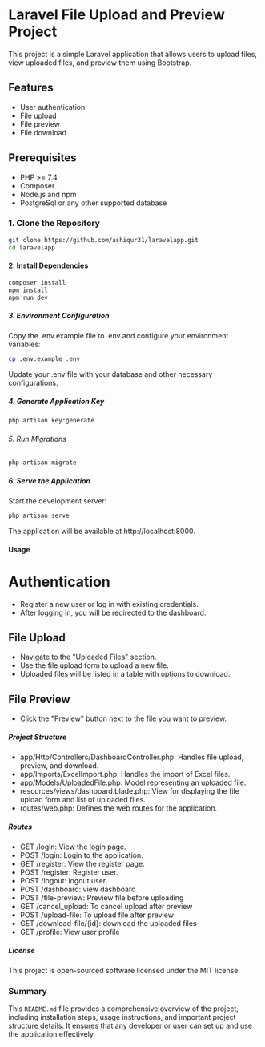 # Laravel File Upload and Preview Project

This project is a simple Laravel application that allows users to upload files, view uploaded files, and preview them using Bootstrap.

## Features

- User authentication
- File upload
- File preview
- File download

## Prerequisites

- PHP >= 7.4
- Composer
- Node.js and npm
- PostgreSql or any other supported database

### 1. Clone the Repository

```bash
git clone https://github.com/ashiqur31/laravelapp.git
cd laravelapp

```
#### 2. Install Dependencies

```bash
composer install
npm install
npm run dev
```

##### 3. Environment Configuration

Copy the .env.example file to .env and configure your environment variables:

```bash
cp .env.example .env
```
Update your .env file with your database and other necessary configurations.

##### 4. Generate Application Key

```bash
php artisan key:generate
```

###### 5. Run Migrations

```bash
php artisan migrate
```

##### 6. Serve the Application

Start the development server:

```bash 
php artisan serve
```
The application will be available at http://localhost:8000.


#### Usage
# Authentication
- Register a new user or log in with existing credentials.
- After logging in, you will be redirected to the dashboard.
## File Upload
- Navigate to the "Uploaded Files" section.
- Use the file upload form to upload a new file.
- Uploaded files will be listed in a table with options to download.
## File Preview
- Click the "Preview" button next to the file you want to preview.


##### Project Structure
- app/Http/Controllers/DashboardController.php: Handles file upload, preview, and download.
- app/Imports/ExcelImport.php: Handles the import of Excel files.
- app/Models/UploadedFile.php: Model representing an uploaded file.
- resources/views/dashboard.blade.php: View for displaying the file upload form and list of uploaded files.
- routes/web.php: Defines the web routes for the application.

##### Routes
- GET /login: View the login page.
- POST /login: Login to the application.
- GET /register: View the register page.
- POST /register: Register user.
- POST /logout: logout user.
- POST /dashboard: view dashboard
- POST /file-preview: Preview file before uploading
- GET /cancel_upload: To cancel upload after preview
- POST /upload-file: To upload file after preview
- GET /download-file/{id}: download the uploaded files
- GET /profile: View user profile

##### License
This project is open-sourced software licensed under the MIT license.


### Summary

This `README.md` file provides a comprehensive overview of the project, including installation steps, usage instructions, and important project structure details. It ensures that any developer or user can set up and use the application effectively.
